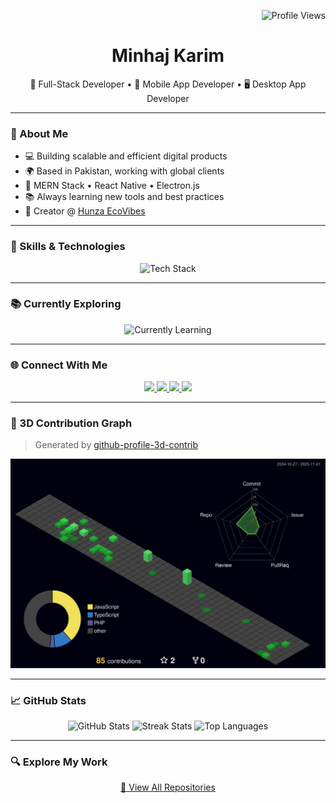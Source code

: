 <!-- View Count -->
<p align="right">
  <img src="https://komarev.com/ghpvc/?username=Minhajkarim&color=blue" alt="Profile Views" />
</p>

<!-- Name & Roles -->
<h1 align="center">Minhaj Karim</h1>
<p align="center">
  🚀 Full-Stack Developer • 📱 Mobile App Developer • 🖥️ Desktop App Developer
</p>

---

### 👋 About Me

- 💻 Building scalable and efficient digital products
- 🌍 Based in Pakistan, working with global clients
- 🔧 MERN Stack • React Native • Electron.js
- 📚 Always learning new tools and best practices
- 🎥 Creator @ [Hunza EcoVibes](https://www.youtube.com/@hunzaecovibes)

---

### 🧠 Skills & Technologies

<p align="center">
  <img src="https://skillicons.dev/icons?i=react,nextjs,nodejs,express,mongodb,graphql,redux,javascript,typescript,python,django,flutter,java,cpp,git,github,linux,docker,vscode,figma&theme=light" alt="Tech Stack" />
</p>

---

### 📚 Currently Exploring

<p align="center">
  <img src="https://skillicons.dev/icons?i=aws,gcp,solidity,threejs" alt="Currently Learning" />
</p>

---

### 🌐 Connect With Me

<p align="center">
  <a href="https://www.linkedin.com/in/dev-minhaj/" target="_blank">
    <img src="https://img.shields.io/badge/LinkedIn-0077B5?style=for-the-badge&logo=linkedin&logoColor=white">
  </a>
  <a href="mailto:minhajkarim078@gmail.com">
    <img src="https://img.shields.io/badge/Gmail-D14836?style=for-the-badge&logo=gmail&logoColor=white">
  </a>
  <a href="https://twitter.com/MinhajKarim9" target="_blank">
    <img src="https://img.shields.io/badge/Twitter-1DA1F2?style=for-the-badge&logo=twitter&logoColor=white">
  </a>
  <a href="https://www.youtube.com/@hunzaecovibes" target="_blank">
    <img src="https://img.shields.io/badge/YouTube-FF0000?style=for-the-badge&logo=youtube&logoColor=white">
  </a>
</p>

---

### 🧊 3D Contribution Graph

> Generated by [github-profile-3d-contrib](https://github.com/yoshi389111/github-profile-3d-contrib)

<p align="center">
  <img src="profile-3d-contrib/profile-night-green.svg" alt="3D Contribution Graph" />
</p>

---

### 📈 GitHub Stats

<p align="center">
  <img src="https://github-readme-stats.vercel.app/api?username=Minhajkarim&show_icons=true&theme=tokyonight&hide_border=true" alt="GitHub Stats" />
  <img src="https://github-readme-streak-stats.herokuapp.com/?user=Minhajkarim&theme=tokyonight&hide_border=true" alt="Streak Stats" />
  <img src="https://github-readme-stats.vercel.app/api/top-langs/?username=Minhajkarim&layout=compact&theme=tokyonight&hide_border=true" alt="Top Languages" />
</p>

---

### 🔍 Explore My Work

<p align="center">
  <a href="https://github.com/Minhajkarim?tab=repositories">📌 View All Repositories</a>
</p>
